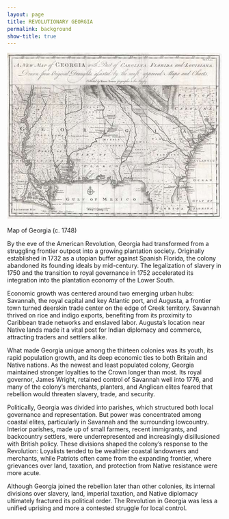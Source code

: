 ```yaml
---
layout: page
title: REVOLUTIONARY GEORGIA
permalink: background
show-title: true
---
```


<div class="max-w-5xl mx-auto">

  <div class="float-right ml-6 mb-4 w-[300px]">
    <img src="/assets/img/Georgiamap1748.jpeg" alt="Map of Georgia, 1748" class="rounded-xl shadow-lg w-full h-auto">
    <p class="text-sm text-gray-500 text-center mt-1">Map of Georgia (c. 1748)</p>
  </div>

  <p class="text-lg text-gray-700 leading-relaxed">
    By the eve of the American Revolution, Georgia had transformed from a struggling frontier outpost into a growing plantation society. Originally established in 1732 as a utopian buffer against Spanish Florida, the colony abandoned its founding ideals by mid-century. The legalization of slavery in 1750 and the transition to royal governance in 1752 accelerated its integration into the plantation economy of the Lower South.
  </p>

  <p class="text-lg text-gray-700 leading-relaxed">
    Economic growth was centered around two emerging urban hubs: Savannah, the royal capital and key Atlantic port, and Augusta, a frontier town turned deerskin trade center on the edge of Creek territory. Savannah thrived on rice and indigo exports, benefiting from its proximity to Caribbean trade networks and enslaved labor. Augusta’s location near Native lands made it a vital post for Indian diplomacy and commerce, attracting traders and settlers alike.
  </p>

  <p class="text-lg text-gray-700 leading-relaxed">
    What made Georgia unique among the thirteen colonies was its youth, its rapid population growth, and its deep economic ties to both Britain and Native nations. As the newest and least populated colony, Georgia maintained stronger loyalties to the Crown longer than most. Its royal governor, James Wright, retained control of Savannah well into 1776, and many of the colony’s merchants, planters, and Anglican elites feared that rebellion would threaten slavery, trade, and security.
  </p>

  <p class="text-lg text-gray-700 leading-relaxed">
    Politically, Georgia was divided into parishes, which structured both local governance and representation. But power was concentrated among coastal elites, particularly in Savannah and the surrounding lowcountry. Interior parishes, made up of small farmers, recent immigrants, and backcountry settlers, were underrepresented and increasingly disillusioned with British policy. These divisions shaped the colony’s response to the Revolution: Loyalists tended to be wealthier coastal landowners and merchants, while Patriots often came from the expanding frontier, where grievances over land, taxation, and protection from Native resistance were more acute.
  </p>

  <p class="text-lg text-gray-700 leading-relaxed">
    Although Georgia joined the rebellion later than other colonies, its internal divisions over slavery, land, imperial taxation, and Native diplomacy ultimately fractured its political order. The Revolution in Georgia was less a unified uprising and more a contested struggle for local control.
  </p>

</div>
